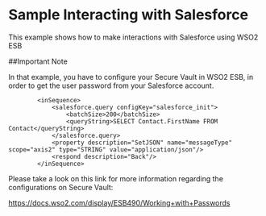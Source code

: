 # Sample Interacting with Salesforce

This example shows how to make interactions with Salesforce using WSO2 ESB 

##Important Note

In that example, you have to configure your Secure Vault in WSO2 ESB, in order to get the user password from your Salesforce account.

```
        <inSequence>
            <salesforce.query configKey="salesforce_init">
                <batchSize>200</batchSize>
                <queryString>SELECT Contact.FirstName FROM Contact</queryString>
            </salesforce.query>
            <property description="SetJSON" name="messageType" scope="axis2" type="STRING" value="application/json"/>
            <respond description="Back"/>
        </inSequence>

```

Please take a look on this link for more information regarding the configurations on Secure Vault: 

https://docs.wso2.com/display/ESB490/Working+with+Passwords



